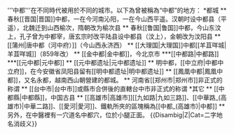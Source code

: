 '''中都'''在不同時代被用於不同的城市。以下為曾被稱為“中都”的地方：
*都城
** 春秋[[晋国|晋国]]中都，一在今河南沁阳，一在今山西平遥。汉朝时设中都县（平遥），北魏迁到山西榆次，隋朝改为榆次县
** 春秋[[鲁国|鲁国]]中都，今山东汶上，孔子曾为中都宰，唐玄宗时改平陆县设中都县（汶上），金朝改为汶阳县
** [[蒲州|唐中都（河中府）]]（今山西永济西）
** [[大理国|大理国]]中都[[羊苴咩城|羊苴咩城]]（859年改）
** [[金中都|金中都]]，今北京市
***[[中都路|中都路]]
***[[元中都|元中都]]
** [[元中都遗址|元中都遗址]]
** 明中都，[[中立府|中都中立府]]，在今安徽省凤阳县留有[[明中都遗址|明中都遗址]]
** [[鳳凰中都|鳳凰中都]]，又名永都，越南西山朝營建的都城。
** 河南省[[郑州市|郑州市]]非正式的称谓
** [[台中市|台中市]]或縣市合併後的直轄台中市非正式的称谓
*其它
** [[中都縣|中都縣]]，中国古县
** [[高雄市|高雄市]][[九如路|九如三路]]、[[中華路_(高雄市)|中華二路]]、[[愛河|愛河]]、鐵軌所夾的區塊稱為[[中都_(高雄市)|中都]]
** 另外，在中醫裡有一穴道名中都穴，位於小腿正面。
{{Disambig|Z|Cat=二字地名消歧义}}